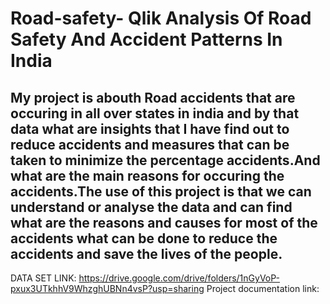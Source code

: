 # Road-safety- Qlik Analysis Of Road Safety And Accident Patterns In India
## My project is abouth Road accidents that are occuring in all over states in india and by that data what are insights that I have find out to reduce accidents and measures that can be taken to minimize the percentage accidents.And what are the main reasons for occuring the accidents.The use of this project is that we can understand or analyse the data and can find what are the reasons and causes for most of the accidents what can be done to reduce the accidents and save the lives of the people.
DATA SET LINK: https://drive.google.com/drive/folders/1nGyVoP-pxux3UTkhhV9WhzghUBNn4vsP?usp=sharing 
Project documentation link: 
